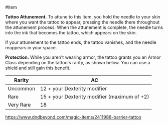 #item 

**Tattoo Attunement.** To attune to this item, you hold the needle to your skin where you want the tattoo to appear, pressing the needle there throughout the attunement process. When the attunement is complete, the needle turns into the ink that becomes the tattoo, which appears on the skin.

If your attunement to the tattoo ends, the tattoo vanishes, and the needle reappears in your space.

**Protection.** While you aren't wearing armor, the tattoo grants you an Armor Class depending on the tattoo's rarity, as shown below. You can use a shield and still gain this benefit.

| Rarity    | AC                                           |
| --------- | -------------------------------------------- |
| Uncommon  | 12 + your Dexterity modifier                 |
| Rare      | 15 + your Dexterity modifier (maximum of +2) |
| Very Rare | 18                                           |

https://www.dndbeyond.com/magic-items/2411988-barrier-tattoo